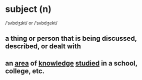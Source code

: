 # subject (n)

/ˈsʌbdʒɪkt/ or /ˈsʌbdʒekt/

## a thing or person that is being discussed, described, or dealt with

## an [area](area-n.md#a-particular-subject-or-activity-or-an-aspect-of-it) of [knowledge](knowledge-n.md#the-information-understanding-and-skills-that-you-gain-through-education-or-experience) [studied](study-v.md#to-spend-time-learning-about-a-subject-by-reading-going-to-college-etc) in a school, college, etc.